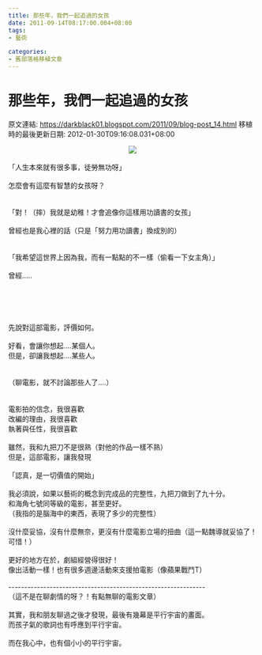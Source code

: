 ```yaml
---
title: 那些年，我們一起追過的女孩
date: 2011-09-14T08:17:00.004+08:00
tags: 
- 藝術

categories:
- 舊部落格移植文章
---
```


# 那些年，我們一起追過的女孩

原文連結: https://darkblack01.blogspot.com/2011/09/blog-post_14.html
移植時的最後更新日期: 2012-01-30T09:16:08.031+08:00

<div class="separator" style="clear: both; text-align: center;"></div><div class="separator" style="clear: both; text-align: center;"><a href="https://upload.wikimedia.org/wikipedia/zh/6/6a/You_Are_the_Apple_of_My_Eye.jpg" imageanchor="1" style="margin-left: 1em; margin-right: 1em;"><img border="0" src="https://upload.wikimedia.org/wikipedia/zh/6/6a/You_Are_the_Apple_of_My_Eye.jpg" /></a></div><br />「人生本來就有很多事，徒勞無功呀」<br /><br />怎麼會有這麼有智慧的女孩呀？<br /><br /><br />「對！（摔）我就是幼稚！才會追像你這樣用功讀書的女孩」<br /><br />曾經也是我心裡的話（只是「努力用功讀書」換成別的）<br /><br /><br />「我希望這世界上因為我，而有一點點的不一樣（偷看一下女主角）」<br /><br />曾經.....<br /><br /><a name='more'></a><br /><br /><br /><br />先說對這部電影，評價如何。<br /><br />好看，會讓你想起....某個人。<br />但是，卻讓我想起....某些人。<br /><br /><br />（聊電影，就不討論那些人了....）<br /><br /><br />電影拍的信念，我很喜歡<br />改編的理由，我很喜歡<br />執著與任性，我很喜歡<br /><br />雖然，我和九把刀不是很熟（對他的作品一樣不熟）<br />但是，這部電影，讓我發現<br /><br />「認真，是一切價值的開始」<br /><br />我必須說，如果以藝術的概念到完成品的完整性，九把刀做到了九十分。<br />和海角七號同等級的電影，甚至更好。<br />（我指的是腦海中的東西，表現了多少的完整性）<br /><br />沒什麼妥協，沒有什麼無奈，更沒有什麼電影立場的扭曲（這一點魏導就妥協了！可惜！）<br /><br />更好的地方在於，劇組經營得很好！<br />像出活動一樣！也有很多週邊活動來支援拍電影（像蘋果戰鬥T）<br /><br />--------------------------------------------------------------<br />（這不是在聊劇情的呀？！有點無聊的電影文章）<br /><br />其實，我和朋友聊過之後才發現，最後有幾幕是平行宇宙的畫面。<br />而孩子氣的歌詞也有呼應到平行宇宙。<br /><br />而在我心中，也有個小小的平行宇宙。
